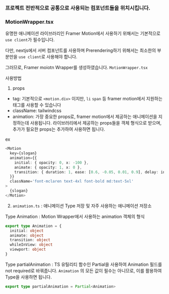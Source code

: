 ### 프로젝트 전반적으로 공통으로 사용되는 컴포넌트들을 위치시킵니다.

### MotionWrapper.tsx

유명한 애니메이션 라이브러리인 Framer Motion에서 사용하기 위해서는 기본적으로 `use client`가 필수입니다.

다만, nextjs에서 서버 컴포넌트를 사용하며 Prerendering하기 위해서는 최소한의 부분만을 `use client`로 사용해야 합니다.

그러므로, Framer moiotn Wrapper를 생성하였습니다. `MotionWrapper.tsx`

사용방법

1. props

- tag: 기본적으로 `<motion.div>` 이지만, `li` `span` 등 framer motion에서 지원하는 태그를 사용할 수 있습니다
- className: tailwindcss
- animation: 가장 중요한 props로, framer motion에서 제공하는 애니메이션을 지정하는데 사용됩니다.
  라이브러리에서 제공하는 props들을 객체 형식으로 받으며, 추가가 필요한 props는 추가하여 사용하면 됩니다.

ex

```Typescript
<Motion
  key={slogan}
  animation={{
    initial: { opacity: 0, x: -100 },
    animate: { opacity: 1, x: 0 },
    transition: { duration: 1, ease: [0.6, -0.05, 0.01, 0.9], delay: index * 0.5 },
  }}
  className='font-mclaren text-4xl font-bold md:text-5xl'
>
  {slogan}
</Motion>
```

2. `animation.ts` : 애니메이션 Type 저장 및 자주 사용하는 애니메이션 저장소

Type Animation : Motion Wrapper에서 사용하는 animation 객체의 형식

```Typescript
export type Animation = {
  initial: object
  animate: object
  transition: object
  whileInView: object
  viewport: object
}
```

Type partialAnimation : TS 유틸리티 함수인 Partial을 사용하여 Animation 필드를 not required로 바꿔줍니다.
`Animation` 의 모든 값이 필수는 아니므로, 이를 활용하여 Type을 사용하면 됩니다.

```Typescript
export type partialAnimation = Partial<Animation>
```
